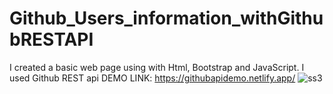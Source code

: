 # Github_Users_information_withGithubRESTAPI
I created a basic web page using with Html, Bootstrap and JavaScript. I used Github REST api
DEMO LINK: https://githubapidemo.netlify.app/
![ss3](https://user-images.githubusercontent.com/80225142/179307553-dfbe11fe-be8d-4b53-a2b2-e0dd9a8aed89.png)

